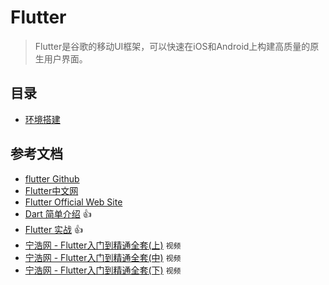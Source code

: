 # Flutter

> Flutter是谷歌的移动UI框架，可以快速在iOS和Android上构建高质量的原生用户界面。

## 目录

- [环境搭建](环境搭建/)


## 参考文档

- [flutter Github](https://github.com/flutter/flutter)
- [Flutter中文网](https://flutterchina.club/)
- [Flutter Official Web Site](https://flutter.io/)
- [Dart 简单介绍](https://book.flutterchina.club/chapter1/dart.html) 👍
- [Flutter 实战](https://book.flutterchina.club/) 👍
- [宁浩网 - Flutter入门到精通全套(上)](https://www.bilibili.com/video/av49554917) `视频`
- [宁浩网 - Flutter入门到精通全套(中)](https://www.bilibili.com/video/av49575168) `视频`
- [宁浩网 - Flutter入门到精通全套(下)](https://www.bilibili.com/video/av49575435) `视频`

